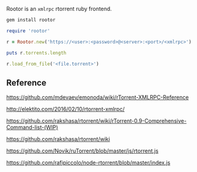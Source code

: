 Rootor is an `xmlrpc` rtorrent ruby frontend.
```bash
gem install rootor
```


```ruby
require 'rootor'

r = Rootor.new('https://<user>:<password>@<server>:<port>/<xmlrpc>')

puts r.torrents.length

r.load_from_file('<file.torrent>')
```

Reference 
---
https://github.com/mdevaev/emonoda/wiki/rTorrent-XMLRPC-Reference

http://elektito.com/2016/02/10/rtorrent-xmlrpc/

https://github.com/rakshasa/rtorrent/wiki/rTorrent-0.9-Comprehensive-Command-list-(WIP)

https://github.com/rakshasa/rtorrent/wiki

https://github.com/Novik/ruTorrent/blob/master/js/rtorrent.js

https://github.com/rafipiccolo/node-rtorrent/blob/master/index.js